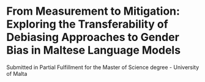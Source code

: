 # From Measurement to Mitigation: Exploring the Transferability of Debiasing Approaches to Gender Bias in Maltese Language Models
Submitted in Partial Fulfillment for the Master of Science degree - University of Malta
